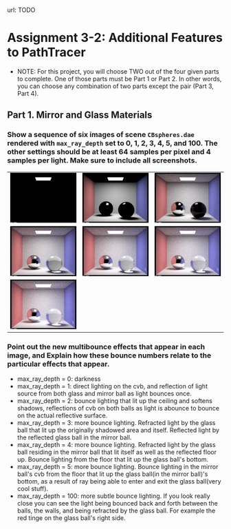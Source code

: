 url: TODO

# Assignment 3-2: Additional Features to PathTracer


* NOTE: For this project, you will choose TWO out of the four given parts to complete. One of those parts must be Part 1 or Part 2. In other words, you can choose any combination of two parts except the pair (Part 3, Part 4).

## Part 1. Mirror and Glass Materials

### Show a sequence of six images of scene `CBspheres.dae` rendered with `max_ray_depth` set to 0, 1, 2, 3, 4, 5, and 100. The other settings should be at least 64 samples per pixel and 4 samples per light. Make sure to include all screenshots.

<body>
    <table>
      <tr>
        <td><img src="images/p1_spheres_max_ray_depth_0.png"></td>
        <td><img src="images/p1_spheres_max_ray_depth_1.png"></td>
        <td><img src="images/p1_spheres_max_ray_depth_2.png"></td>
      </tr>
      <tr>
        <td><img src="images/p1_spheres_max_ray_depth_3.png"></td>
        <td><img src="images/p1_spheres_max_ray_depth_4.png"></td>
        <td><img src="images/p1_spheres_max_ray_depth_5.png"></td>
      </tr>
	  <tr>
	  	<td><img src="images/p1_spheres_max_ray_depth_100.png"></td>
    </table>
  </body>

### Point out the new multibounce effects that appear in each image, and Explain how these bounce numbers relate to the particular effects that appear.
- max_ray_depth = 0: darkness
- max_ray_depth = 1: direct lighting on the cvb, and reflection of light source from both glass and mirror ball as light bounces once.
- max_ray_depth = 2: bounce lighting that lit up the ceiling and softens shadows, reflections of cvb on both balls as light is abounce to bounce on the actual reflective surface.
- max_ray_depth = 3: more bounce lighting. Refracted light by the glass ball that lit up the originally shadowed area and itself. Reflected light by the reflected glass ball in the mirror ball.
- max_ray_depth = 4: more bounce lighting. Refracted light by the glass ball residing in the mirror ball that lit itself as well as the reflected floor up. Bounce lighting from the floor that lit up the glass ball's bottom.
- max_ray_depth = 5: more bounce lighting. Bounce lighting in the mirror ball's cvb from the floor that lit up the glass ball(in the mirror ball)'s bottom, as a result of ray being able to enter and exit the glass ball(very cool stuff).
- max_ray_depth = 100: more subtle bounce lighting. If you look really close you can see the light being bounced back and forth between the balls, the walls, and being refracted by the glass ball. For example the red tinge on the glass ball's right side.

